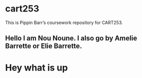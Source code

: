 # cart253
This is Pippin Barr’s coursework repository for CART253.
## Hello I am Nou Noune. I also go by Amelie Barrette or Elie Barrette.
Hey what is up
===============